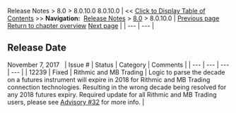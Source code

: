 ﻿
Release Notes \> 8\.0 \> 8\.0\.10\.0
8\.0\.10\.0
| \<\< [Click to Display Table of Contents](8_0_10_0.md) \>\> **Navigation:**     [Release Notes](release_notes-1.md) \> [8\.0](8_0-1.md) \> 8\.0\.10\.0 | [Previous page](8_0_11_1-1.md) [Return to chapter overview](8_0-1.md) [Next page](8_0_9_0-1.md) |
| --- | --- |
## Release Date
November 7, 2017
 
| Issue \# | Status | Category | Comments |
| --- | --- | --- | --- |
| 12239 | Fixed | Rithmic and MB Trading | Logic to parse the decade on a futures instrument will expire in 2018 for Rithmic and MB Trading connection technologies. Resulting in the wrong decade being resolved for any 2018 futures expiry. Required update for all Rithmic and MB Trading users, please see [Advisory \#32](https://ninjatrader.com/Advisories/RITHMIC-11-6-2017) for more info. |

